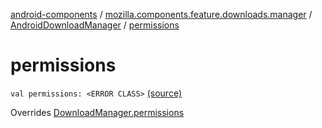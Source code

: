 [android-components](../../index.md) / [mozilla.components.feature.downloads.manager](../index.md) / [AndroidDownloadManager](index.md) / [permissions](./permissions.md)

# permissions

`val permissions: <ERROR CLASS>` [(source)](https://github.com/mozilla-mobile/android-components/blob/master/components/feature/downloads/src/main/java/mozilla/components/feature/downloads/manager/AndroidDownloadManager.kt#L46)

Overrides [DownloadManager.permissions](../-download-manager/permissions.md)

